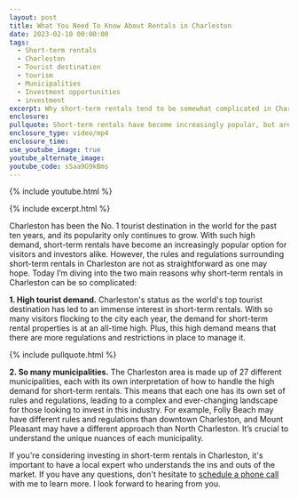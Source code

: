 ```yaml
---
layout: post
title: What You Need To Know About Rentals in Charleston
date: 2023-02-10 00:00:00
tags:
  - Short-term rentals
  - Charleston
  - Tourist destination
  - tourism
  - Municipalities
  - Investment opportunities
  - investment
excerpt: Why short-term rentals tend to be somewhat complicated in Charleston.
enclosure:
pullquote: Short-term rentals have become increasingly popular, but aren’t always easy.
enclosure_type: video/mp4
enclosure_time:
use_youtube_image: true
youtube_alternate_image:
youtube_code: sSaa9G9kBms
---
```

{% include youtube.html %}

{% include excerpt.html %}

Charleston has been the No. 1 tourist destination in the world for the past ten years, and its popularity only continues to grow. With such high demand, short-term rentals have become an increasingly popular option for visitors and investors alike. However, the rules and regulations surrounding short-term rentals in Charleston are not as straightforward as one may hope. Today I’m diving into the two main reasons why short-term rentals in Charleston can be so complicated:

**1\. High tourist demand.** Charleston's status as the world's top tourist destination has led to an immense interest in short-term rentals. With so many visitors flocking to the city each year, the demand for short-term rental properties is at an all-time high. Plus, this high demand means that there are more regulations and restrictions in place to manage it.

{% include pullquote.html %}

**2\. So many municipalities.** The Charleston area is made up of 27 different municipalities, each with its own interpretation of how to handle the high demand for short-term rentals. This means that each one has its own set of rules and regulations, leading to a complex and ever-changing landscape for those looking to invest in this industry. For example, Folly Beach may have different rules and regulations than downtown Charleston, and Mount Pleasant may have a different approach than North Charleston. It’s crucial to understand the unique nuances of each municipality.&nbsp;

If you're considering investing in short-term rentals in Charleston, it's important to have a local expert who understands the ins and outs of the market. If you have any questions, don't hesitate to [schedule a phone call](https://calendar.google.com/calendar/u/0/appointments/schedules/AcZssZ3RdFxe7vvVJqS4NInDCiWLGk7VcybQtS_BPsPtY16i3Zsp6XP4QIdc24_b6TrlmjFe0qO3jtzx?gv=true) with me to learn more. I look forward to hearing from you.